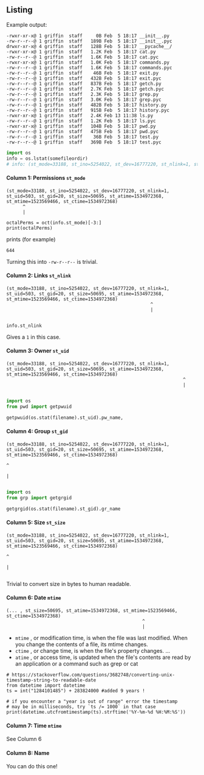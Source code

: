 ## Listing

Example output:

```
-rwxr-xr-x@ 1 griffin  staff     0B Feb  5 18:17 __init__.py
-rw-r--r--@ 1 griffin  staff   189B Feb  5 18:17 __init__.pyc
drwxr-xr-x@ 4 griffin  staff   128B Feb  5 18:17 __pycache__/
-rwxr-xr-x@ 1 griffin  staff   1.2K Feb  5 18:17 cat.py
-rw-r--r--@ 1 griffin  staff   1.6K Feb  5 18:17 cat.pyc
-rwxr-xr-x@ 1 griffin  staff   1.0K Feb  5 18:17 commands.py
-rw-r--r--@ 1 griffin  staff   1.6K Feb  5 18:17 commands.pyc
-rw-r--r--@ 1 griffin  staff    46B Feb  5 18:17 exit.py
-rw-r--r--@ 1 griffin  staff   432B Feb  5 18:17 exit.pyc
-rw-r--r--@ 1 griffin  staff   837B Feb  5 18:17 getch.py
-rw-r--r--@ 1 griffin  staff   2.7K Feb  5 18:17 getch.pyc
-rw-r--r--@ 1 griffin  staff   2.3K Feb  5 18:17 grep.py
-rw-r--r--@ 1 griffin  staff   3.0K Feb  5 18:17 grep.pyc
-rw-r--r--@ 1 griffin  staff   482B Feb  5 18:17 history.py
-rw-r--r--@ 1 griffin  staff   915B Feb  5 18:17 history.pyc
-rwxr-xr-x@ 1 griffin  staff   2.4K Feb 13 11:38 ls.py
-rw-r--r--@ 1 griffin  staff   1.2K Feb  5 18:17 ls.pyc
-rwxr-xr-x@ 1 griffin  staff   104B Feb  5 18:17 pwd.py
-rw-r--r--@ 1 griffin  staff   475B Feb  5 18:17 pwd.pyc
-rw-r--r--@ 1 griffin  staff    36B Feb  5 18:17 test.py
-rw-r--r--@ 1 griffin  staff   369B Feb  5 18:17 test.pyc
```

```python
import os
info = os.lstat(somefileordir)
# info: (st_mode=33188, st_ino=5254022, st_dev=16777220, st_nlink=1, st_uid=503, st_gid=20, st_size=50695, st_atime=1534972368, st_mtime=1523569466, st_ctime=1534972368)
```

#### Column 1: Permissions `st_mode`
```
(st_mode=33188, st_ino=5254022, st_dev=16777220, st_nlink=1, st_uid=503, st_gid=20, st_size=50695, st_atime=1534972368, st_mtime=1523569466, st_ctime=1534972368)
      ^
      |
```


```
octalPerms = oct(info.st_mode)[-3:]
print(octalPerms)
```

prints (for example)

```
644
```

Turning this into `-rw-r--r--` is trivial.
  
#### Column 2: Links `st_nlink`
```
(st_mode=33188, st_ino=5254022, st_dev=16777220, st_nlink=1, st_uid=503, st_gid=20, st_size=50695, st_atime=1534972368, st_mtime=1523569466, st_ctime=1534972368)
                                                     ^
                                                     |
      
```



```
info.st_nlink
```

Gives a `1` in this case.

#### Column 3: Owner `st_uid`
```
(st_mode=33188, st_ino=5254022, st_dev=16777220, st_nlink=1, st_uid=503, st_gid=20, st_size=50695, st_atime=1534972368, st_mtime=1523569466, st_ctime=1534972368)
                                                                 ^
                                                                 |
      
```
```python
import os
from pwd import getpwuid

getpwuid(os.stat(filename).st_uid).pw_name,
```

#### Column 4: Group `st_gid`
```
(st_mode=33188, st_ino=5254022, st_dev=16777220, st_nlink=1, st_uid=503, st_gid=20, st_size=50695, st_atime=1534972368, st_mtime=1523569466, st_ctime=1534972368)
                                                                             ^
                                                                             |
      
```
```python
import os
from grp import getgrgid

getgrgid(os.stat(filename).st_gid).gr_name
```

#### Column 5: Size `st_size`
```
(st_mode=33188, st_ino=5254022, st_dev=16777220, st_nlink=1, st_uid=503, st_gid=20, st_size=50695, st_atime=1534972368, st_mtime=1523569466, st_ctime=1534972368)
                                                                                           ^
                                                                                           |
      
```
Trivial to convert size in bytes to human readable.

#### Column 6: Date `mtime`

```
(... , st_size=50695, st_atime=1534972368, st_mtime=1523569466, st_ctime=1534972368)
                                                  ^
                                                  |
```

- `mtime` , or modification time, is when the file was last modified. When you change the contents of a file, its mtime changes. 
- `ctime` , or change time, is when the file's property changes. ... 
- `atime` , or access time, is updated when the file's contents are read by an application or a command such as grep or cat


```
# https://stackoverflow.com/questions/3682748/converting-unix-timestamp-string-to-readable-date
from datetime import datetime
ts = int("1284101485") + 283824000 #added 9 years !

# if you encounter a "year is out of range" error the timestamp
# may be in milliseconds, try `ts /= 1000` in that case
print(datetime.utcfromtimestamp(ts).strftime('%Y-%m-%d %H:%M:%S'))
```

#### Column 7: Time `mtime`

See Column 6

#### Column 8: Name

You can do this one!


